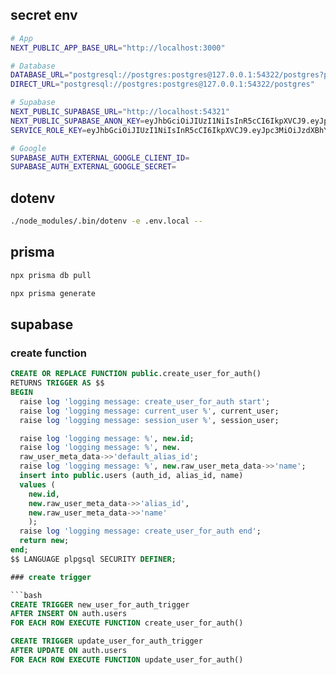 ## secret env

```bash
# App
NEXT_PUBLIC_APP_BASE_URL="http://localhost:3000"

# Database
DATABASE_URL="postgresql://postgres:postgres@127.0.0.1:54322/postgres?pgbouncer=true"
DIRECT_URL="postgresql://postgres:postgres@127.0.0.1:54322/postgres"

# Supabase
NEXT_PUBLIC_SUPABASE_URL="http://localhost:54321"
NEXT_PUBLIC_SUPABASE_ANON_KEY=eyJhbGciOiJIUzI1NiIsInR5cCI6IkpXVCJ9.eyJpc3MiOiJzdXBhYmFzZS1kZW1vIiwicm9sZSI6ImFub24iLCJleHAiOjE5ODM4MTI5OTZ9.CRXP1A7WOeoJeXxjNni43kdQwgnWNReilDMblYTn_I0
SERVICE_ROLE_KEY=eyJhbGciOiJIUzI1NiIsInR5cCI6IkpXVCJ9.eyJpc3MiOiJzdXBhYmFzZS1kZW1vIiwicm9sZSI6InNlcnZpY2Vfcm9sZSIsImV4cCI6MTk4MzgxMjk5Nn0.EGIM96RAZx35lJzdJsyH-qQwv8Hdp7fsn3W0YpN81IU

# Google
SUPABASE_AUTH_EXTERNAL_GOOGLE_CLIENT_ID=
SUPABASE_AUTH_EXTERNAL_GOOGLE_SECRET=
```

## dotenv

```bash
./node_modules/.bin/dotenv -e .env.local --
```

## prisma

```bash
npx prisma db pull
```

```bash
npx prisma generate
```

## supabase

### create function

````sql
CREATE OR REPLACE FUNCTION public.create_user_for_auth()
RETURNS TRIGGER AS $$
BEGIN
  raise log 'logging message: create_user_for_auth start';
  raise log 'logging message: current_user %', current_user;
  raise log 'logging message: session_user %', session_user;

  raise log 'logging message: %', new.id;
  raise log 'logging message: %', new.
  raw_user_meta_data->>'default_alias_id';
  raise log 'logging message: %', new.raw_user_meta_data->>'name';
  insert into public.users (auth_id, alias_id, name)
  values (
    new.id,
    new.raw_user_meta_data->>'alias_id',
    new.raw_user_meta_data->>'name'
    );
  raise log 'logging message: create_user_for_auth end';
  return new;
end;
$$ LANGUAGE plpgsql SECURITY DEFINER;

### create trigger

```bash
CREATE TRIGGER new_user_for_auth_trigger
AFTER INSERT ON auth.users
FOR EACH ROW EXECUTE FUNCTION create_user_for_auth()

CREATE TRIGGER update_user_for_auth_trigger
AFTER UPDATE ON auth.users
FOR EACH ROW EXECUTE FUNCTION update_user_for_auth()
````
